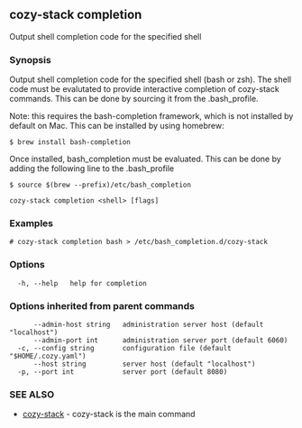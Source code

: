 ## cozy-stack completion

Output shell completion code for the specified shell

### Synopsis


Output shell completion code for the specified shell (bash or zsh).
The shell code must be evalutated to provide interactive
completion of cozy-stack commands.  This can be done by sourcing it from
the .bash_profile.

Note: this requires the bash-completion framework, which is not installed
by default on Mac.  This can be installed by using homebrew:

    $ brew install bash-completion

Once installed, bash_completion must be evaluated.  This can be done by adding the
following line to the .bash_profile

    $ source $(brew --prefix)/etc/bash_completion

```
cozy-stack completion <shell> [flags]
```

### Examples

```
# cozy-stack completion bash > /etc/bash_completion.d/cozy-stack
```

### Options

```
  -h, --help   help for completion
```

### Options inherited from parent commands

```
      --admin-host string   administration server host (default "localhost")
      --admin-port int      administration server port (default 6060)
  -c, --config string       configuration file (default "$HOME/.cozy.yaml")
      --host string         server host (default "localhost")
  -p, --port int            server port (default 8080)
```

### SEE ALSO

* [cozy-stack](cozy-stack.md)	 - cozy-stack is the main command

